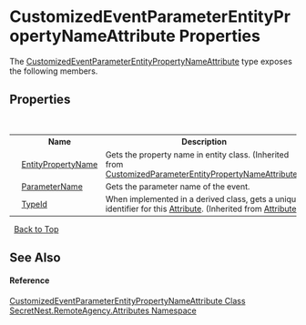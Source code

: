 # CustomizedEventParameterEntityPropertyNameAttribute Properties
 

The <a href="T_SecretNest_RemoteAgency_Attributes_CustomizedEventParameterEntityPropertyNameAttribute">CustomizedEventParameterEntityPropertyNameAttribute</a> type exposes the following members.


## Properties
&nbsp;<table><tr><th></th><th>Name</th><th>Description</th></tr><tr><td>![Public property](media/pubproperty.gif "Public property")</td><td><a href="P_SecretNest_RemoteAgency_Attributes_CustomizedParameterEntityPropertyNameAttribute_EntityPropertyName">EntityPropertyName</a></td><td>
Gets the property name in entity class.
 (Inherited from <a href="T_SecretNest_RemoteAgency_Attributes_CustomizedParameterEntityPropertyNameAttribute">CustomizedParameterEntityPropertyNameAttribute</a>.)</td></tr><tr><td>![Public property](media/pubproperty.gif "Public property")</td><td><a href="P_SecretNest_RemoteAgency_Attributes_CustomizedEventParameterEntityPropertyNameAttribute_ParameterName">ParameterName</a></td><td>
Gets the parameter name of the event.</td></tr><tr><td>![Public property](media/pubproperty.gif "Public property")</td><td><a href="https://docs.microsoft.com/dotnet/api/system.attribute.typeid#System_Attribute_TypeId" target="_blank">TypeId</a></td><td>
When implemented in a derived class, gets a unique identifier for this <a href="https://docs.microsoft.com/dotnet/api/system.attribute" target="_blank">Attribute</a>.
 (Inherited from <a href="https://docs.microsoft.com/dotnet/api/system.attribute" target="_blank">Attribute</a>.)</td></tr></table>&nbsp;
<a href="#customizedeventparameterentitypropertynameattribute-properties">Back to Top</a>

## See Also


#### Reference
<a href="T_SecretNest_RemoteAgency_Attributes_CustomizedEventParameterEntityPropertyNameAttribute">CustomizedEventParameterEntityPropertyNameAttribute Class</a><br /><a href="N_SecretNest_RemoteAgency_Attributes">SecretNest.RemoteAgency.Attributes Namespace</a><br />